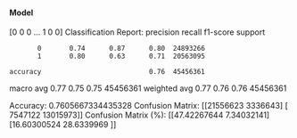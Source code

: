 #### Model
[0 0 0 ... 1 0 0]
Classification Report:
              precision    recall  f1-score   support

           0       0.74      0.87      0.80  24893266
           1       0.80      0.63      0.71  20563095

    accuracy                           0.76  45456361
   macro avg       0.77      0.75      0.75  45456361
weighted avg       0.77      0.76      0.76  45456361

Accuracy: 0.7605667334435328
Confusion Matrix:
[[21556623  3336643]
 [ 7547122 13015973]]
Confusion Matrix (%):
[[47.42267644  7.34032141]
 [16.60300524 28.6339969 ]]
